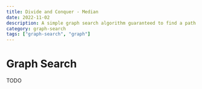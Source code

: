 ```yaml
---
title: Divide and Conquer - Median
date: 2022-11-02
description: A simple graph search algorithm guaranteed to find a path if it exists.
category: graph-search
tags: ["graph-search", "graph"]
---
```


# Graph Search

TODO
